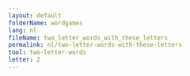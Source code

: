 ```yaml
---
layout: default
folderName: wordgames
lang: nl
fileName: two_letter_words_with_these_letters
permalink: nl/two-letter-words-with-these-letters
tool: two-letter-words
letter: 2
---
```

